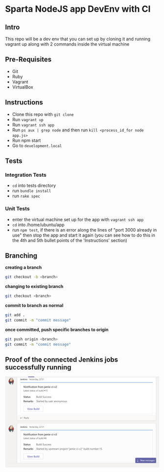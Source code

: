 # Sparta NodeJS app DevEnv with CI

## Intro
This repo will be a dev env that you can set up by cloning it and running
vagrant up along with 2 commands inside the virtual machine
## Pre-Requisites
- Git
- Ruby
- Vagrant
- VirtualBox
## Instructions

- Clone this repo  with `git clone`
- Run `vagrant up`
- Run `vagrant ssh app`
- Run `ps aux | grep node` and then run `kill <process_id_for node app.js>`
- Run npm start
- Go to `development.local`
## Tests
### Integration Tests
- `cd` into tests directory
- run `bundle install`
- run `rake spec`
### Unit Tests
- enter the virtual machine set up for the app with `vagrant ssh app`
- `cd` into /home/ubuntu/app
- run `npm test`, if there is an error along the lines of "port 3000 already
in use" then stop the app and start it again (you can see how to do this in the
  4th and 5th bullet points of the 'Instructions' section)

## Branching
**creating a branch**
```bash
git checkout -b <branch>
```
**changing to existing branch**
```bash
git checkout <branch>
```
**commit to branch as normal**
```bash
git add .
git commit -m "commit message"
```
**once committed, push specific branches to origin**
```bash
git push origin <branch>
git commit -m "commit message"
```
## Proof of the connected Jenkins jobs successfully running
![Jenkins CI](/images/jenkins_ci_proof.PNG)
